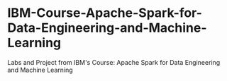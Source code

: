 # IBM-Course-Apache-Spark-for-Data-Engineering-and-Machine-Learning
Labs and Project from IBM's Course: Apache Spark for Data Engineering and Machine Learning
